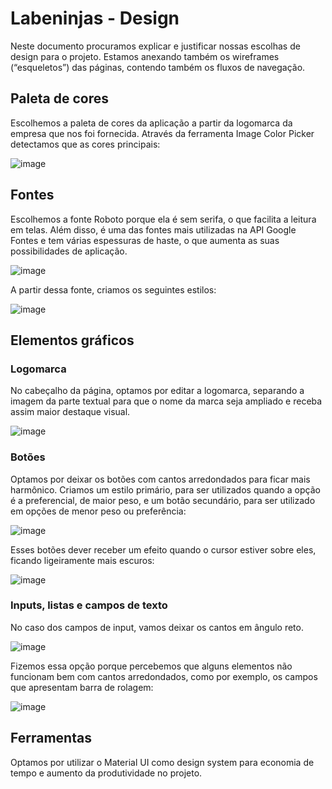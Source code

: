 # Labeninjas - Design

Neste documento procuramos explicar e justificar nossas escolhas de design para o projeto. Estamos anexando também os wireframes (“esqueletos”) das páginas, contendo também os fluxos de navegação.

## Paleta de cores

Escolhemos a paleta de cores da aplicação a partir da logomarca da empresa que nos foi fornecida. Através da ferramenta Image Color Picker detectamos que as cores principais:

![image](https://user-images.githubusercontent.com/42283687/135150785-7fe58d64-a128-4d37-885f-94a4c8f16b2b.png)


## Fontes

Escolhemos a fonte Roboto porque ela é sem serifa, o que facilita a leitura em telas. Além disso, é uma das fontes mais utilizadas na API Google Fontes e tem várias espessuras de haste, o que aumenta as suas possibilidades de aplicação.

![image](https://user-images.githubusercontent.com/42283687/135151219-f664e45c-3811-4aff-be30-564245b00e7d.png)


A partir dessa fonte, criamos os seguintes estilos:

![image](https://user-images.githubusercontent.com/42283687/135151399-f9fc85b8-7c37-4a39-bc3b-a8daccaefaad.png)


## Elementos gráficos

### Logomarca

No cabeçalho da página, optamos por editar a logomarca, separando a imagem da parte textual para que o nome da marca seja ampliado e receba assim maior destaque visual.

![image](https://user-images.githubusercontent.com/42283687/135158783-2e3a1f95-2c48-4e8e-91fc-76c33c3d7da3.png)

### Botões

Optamos por deixar os botões com cantos arredondados para ficar mais harmônico. Criamos um estilo primário, para ser utilizados quando a opção é a preferencial, de maior peso, e um botão secundário, para ser utilizado em opções de menor peso ou preferência:

![image](https://user-images.githubusercontent.com/42283687/135158990-e3f72e3c-4dca-4452-af28-5b2e231c25e7.png)

Esses botões dever receber um efeito quando o cursor estiver sobre eles, ficando ligeiramente mais escuros:

![image](https://user-images.githubusercontent.com/42283687/135159101-9c1b2ab9-2eba-4a8a-a422-d726dfaffdd5.png)



### Inputs, listas e campos de texto

No caso dos campos de input, vamos deixar os cantos em ângulo reto.

![image](https://user-images.githubusercontent.com/42283687/135159242-3bd97681-4b62-4efa-8f53-373cc541de70.png)

Fizemos essa opção porque percebemos que alguns elementos não funcionam bem com cantos arredondados, como por exemplo, os campos que apresentam barra de rolagem:

![image](https://user-images.githubusercontent.com/42283687/135159421-1d895570-099f-4566-8d4a-f64830e0b73e.png)


## Ferramentas

Optamos por utilizar o Material UI como design system para economia de tempo e aumento da produtividade no projeto.
